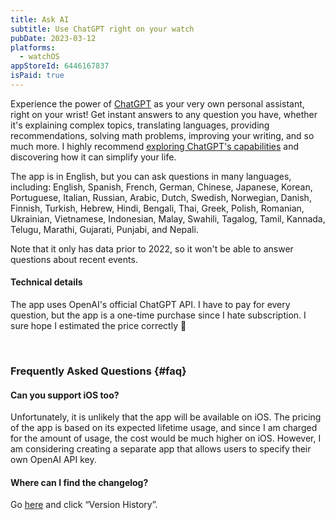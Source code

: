 ```yaml
---
title: Ask AI
subtitle: Use ChatGPT right on your watch
pubDate: 2023-03-12
platforms:
  - watchOS
appStoreId: 6446167837
isPaid: true
---
```


Experience the power of [ChatGPT](https://en.wikipedia.org/wiki/ChatGPT) as your very own personal assistant, right on your wrist! Get instant answers to any question you have, whether it's explaining complex topics, translating languages, providing recommendations, solving math problems, improving your writing, and so much more. I highly recommend [exploring ChatGPT's capabilities](https://www.google.com/search?client=safari&rls=en&q=chatgpt+usage+ideas&ie=UTF-8&oe=UTF-8) and discovering how it can simplify your life.

The app is in English, but you can ask questions in many languages, including: English, Spanish, French, German, Chinese, Japanese, Korean, Portuguese, Italian, Russian, Arabic, Dutch, Swedish, Norwegian, Danish, Finnish, Turkish, Hebrew, Hindi, Bengali, Thai, Greek, Polish, Romanian, Ukrainian, Vietnamese, Indonesian, Malay, Swahili, Tagalog, Tamil, Kannada, Telugu, Marathi, Gujarati, Punjabi, and Nepali.

Note that it only has data prior to 2022, so it won't be able to answer questions about recent events.

#### Technical details

The app uses OpenAI's official ChatGPT API. I have to pay for every question, but the app is a one-time purchase since I hate subscription. I sure hope I estimated the price correctly 🤣

<br>

### Frequently Asked Questions {#faq}

#### Can you support iOS too?

Unfortunately, it is unlikely that the app will be available on iOS. The pricing of the app is based on its expected lifetime usage, and since I am charged for the amount of usage, the cost would be much higher on iOS. However, I am considering creating a separate app that allows users to specify their own OpenAI API key.

#### Where can I find the changelog?

Go [here](https://apps.apple.com/app/id6446167837) and click “Version History”.
